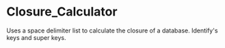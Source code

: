# Closure_Calculator
Uses a space delimiter list to calculate the closure of a database. Identify's keys and super keys.
